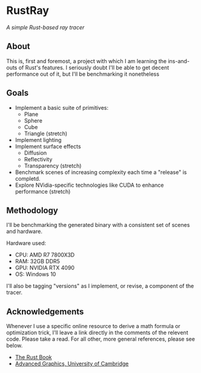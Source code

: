 # RustRay
_A simple Rust-based ray tracer_

## About

This is, first and foremost, a project with which I am learning the ins-and-outs of Rust's features. I seriously doubt I'll be able to get decent performance out of it, but I'll be benchmarking it nonetheless

## Goals

- Implement a basic suite of primitives:
  - Plane
  - Sphere
  - Cube
  - Triangle (stretch)
- Implement lighting
- Implement surface effects
  - Diffusion
  - Reflectivity
  - Transparency (stretch)
- Benchmark scenes of increasing complexity each time a "release" is completd.
- Explore NVidia-specific technologies like CUDA to enhance performance (stretch)

## Methodology
I'll be benchmarking the generated binary with a consistent set of scenes and hardware.

Hardware used:
- CPU: AMD R7 7800X3D
- RAM: 32GB DDR5
- GPU: NVIDIA RTX 4090
- OS: Windows 10

I'll also be tagging "versions" as I implement, or revise, a component of the tracer.


## Acknowledgements
Whenever I use a specific online resource to derive a math formula or optimization trick, I'll leave a link directly in the comments of the relevent code. Please take a read. For all other, more general references, please see below.
- [The Rust Book](https://doc.rust-lang.org/book/)
- [Advanced Graphics, University of Cambridge](https://www.cl.cam.ac.uk/teaching/1718/AdvGraph/1.%20Ray%20Tracing%20-%20All%20the%20Maths.pdf)